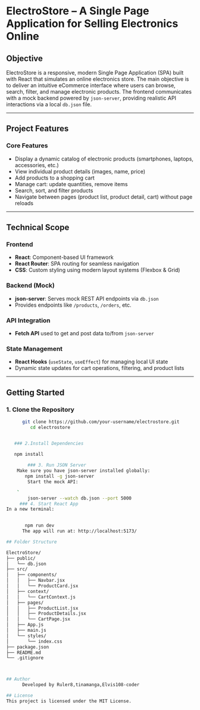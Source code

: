 #  ElectroStore – A Single Page Application for Selling Electronics Online

##  Objective

ElectroStore is a responsive, modern Single Page Application (SPA) built with React that simulates an online electronics store. The main objective is to deliver an intuitive eCommerce interface where users can browse, search, filter, and manage electronic products. The frontend communicates with a mock backend powered by `json-server`, providing realistic API interactions via a local `db.json` file.

---

##  Project Features

###  Core Features
-  Display a dynamic catalog of electronic products (smartphones, laptops, accessories, etc.)
-  View individual product details (images, name, price)
-  Add products to a shopping cart
-  Manage cart: update quantities, remove items
-  Search, sort, and filter products
-  Navigate between pages (product list, product detail, cart) without page reloads

---

## Technical Scope

###  Frontend
- **React**: Component-based UI framework
- **React Router**: SPA routing for seamless navigation
- **CSS**: Custom styling using modern layout systems (Flexbox & Grid)

###  Backend (Mock)
- **json-server**: Serves mock REST API endpoints via `db.json`
- Provides endpoints like `/products`, `/orders`, etc.

###  API Integration
- **Fetch API** used to get and post data to/from `json-server`

### State Management
- **React Hooks** (`useState`, `useEffect`) for managing local UI state
- Dynamic state updates for cart operations, filtering, and product lists

---

## Getting Started

### 1. Clone the Repository
```bash
      git clone https://github.com/your-username/electrostore.git
         cd electrostore


   ### 2.Install Dependencies
   
   npm install

        ### 3. Run JSON Server
    Make sure you have json-server installed globally:
       npm install -g json-server
        Start the mock API:

    `
        json-server --watch db.json --port 5000
     ### 4. Start React App
In a new terminal:

    
       npm run dev
      The app will run at: http://localhost:5173/

## Folder Structure

ElectroStore/
├── public/
│   └── db.json               
├── src/
│   ├── components/
│   │   ├── Navbar.jsx
│   │   └── ProductCard.jsx
│   ├── context/
│   │   └── CartContext.js
│   ├── pages/
│   │   ├── ProductList.jsx
│   │   ├── ProductDetails.jsx
│   │   └── CartPage.jsx
│   ├── App.js
│   ├── main.js
│   └── styles/
│       └── index.css 
├── package.json
├── README.md
└── .gitignore



## Author
      Developed by Ruler8,tinamanga,Elvis108-coder

## License
This project is licensed under the MIT License.